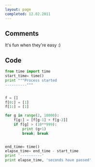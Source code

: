 ```yaml
---
layout: page
completed: 12.02.2011
---
```


## Comments

It's fun when they're easy :)

## Code

```python
from time import time
start_time= time()
print """Process started
----------"""


f = []
f[0:] = [1]
f[1:] = [1]

for g in range(2, 10000):
	f[g:] = [f[g-1] + f[g-2]]
	if f[g] > (10**999):
		print (g+1)
		break; break
		

end_time= time()
elapse_time= end_time - start_time
print '----------'
print elapse_time, 'seconds have passed'
```
